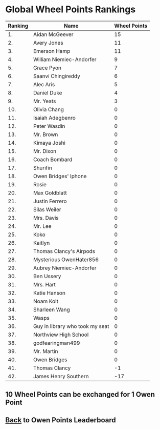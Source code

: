 # Global Wheel Points Rankings

|Ranking|Name|Wheel Points|
| ----------- | ----------- | ----------- |
|1.|Aidan McGeever|15|
|2.|Avery Jones|11|
|3.|Emerson Hamp|11|
|4.|William Niemiec-Andorfer|9|
|5.|Grace Pyon|7|
|6.|Saanvi Chingireddy|6|
|7.|Alec Aris|5|
|8.|Daniel Duke|4|
|9.|Mr. Yeats|3|
|10.|Olivia Chang|0|
|11.|Isaiah Adegbenro|0|
|12.|Peter Wasdin|0|
|13.|Mr. Brown|0|
|14.|Kimaya Joshi|0|
|15.|Mr. Dixon|0|
|16.|Coach Bombard|0|
|17.|Shurifin|0|
|18.|Owen Bridges' Iphone|0|
|19.|Rosie|0|
|20.|Max Goldblatt|0|
|21.|Justin Ferrero|0|
|22.|Silas Weiler|0|
|23.|Mrs. Davis|0|
|24.|Mr. Lee|0|
|25.|Koko|0|
|26.|Kaitlyn|0|
|27.|Thomas Clancy's Airpods|0|
|28.|Mysterious OwenHater856|0|
|29.|Aubrey Niemiec-Andorfer|0|
|30.|Ben Ussery|0|
|31.|Mrs. Hart|0|
|32.|Katie Hanson|0|
|33.|Noam Kolt|0|
|34.|Sharleen Wang|0|
|35.|Wasps|0|
|36.|Guy in library who took my seat|0|
|37.|Northview High School|0|
|38.|godfearingman499|0|
|39.|Mr. Martin|0|
|40.|Owen Bridges|0|
|41.|Thomas Clancy|-1|
|42.|James Henry Southern|-17|

## 10 Wheel Points can be exchanged for 1 Owen Point

## [Back](../) to Owen Points Leaderboard